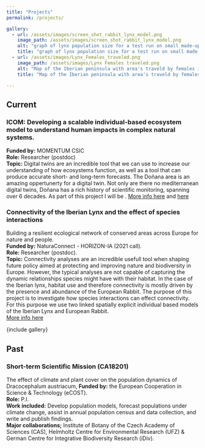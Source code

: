 ```yaml
---
title: "Projects"
permalink: /projects/

gallery:
  - url: /assets/images/screen_shot_rabbit_lynx_model.png
    image_path: /assets/images/screen_shot_rabbit_lynx_model.png
    alt: "graph of lynx population size for a test run on small made-up map"
    title: "graph of lynx population size for a test run on small made-up map"
  - url: /assets/images/Lynx_Females_traveled.png
    image_path: /assets/images/Lynx Females traveled.png
    alt: "Map of the Iberian peninsula with area's traveld by females in one simulation with static breeding habitat"
    title: "Map of the Iberian peninsula with area's traveld by females in one simulation with static breeding habitat"

---
```


## Current

### ICOM: Developing a scalable individual-based ecosystem model to understand human impacts in complex natural systems.  
**Funded by:** MOMENTUM CSIC  
**Role:** Researcher (postdoc)  
**Topic:** Digital twins are an incredible tool that we can use to increase our understanding of how ecosystems function, as well as a tool that can produce accurate short- and long-term forecasts. The Doñana area is an amazing oppertunerty for a digital twin. Not only are there no mediterranean digital twins, Doñana has a rich history of scientific monitoring, spanning over 6 decades. As part of this project I will be   .
[More info here](https://globalchangeeco.com/icom) and [here]()


### Connectivity of the Iberian Lynx and the effect of species interactions 
Building a resilient ecological network of conserved areas across Europe for nature and people.   
**Funded by:** NaturaConnect - HORIZON-IA (2021 call).  
**Role:** Researcher (postdoc).  
**Topic:** Connectivity analyses are an incredible usefull tool when shaping future policy aimed at protecting and improving nature and biodiversity in Europe. However, the typical analyses are not capable of capturing the dynamic relationships species might have with their habitat. In the case of the Iberian lynx, habitat use and therefore connectivity is mostly driven by the presence and abundance of the European Rabbit. The purpose of this project is to investigate how species interactions can effect connectivity. For this purpose we use two linked spatially explicit individual based models of the Iberian Lynx and European Rabbit.   
[More info here](https://naturaconnect.eu/)

{include gallery}  

## Past

### Short-term Scientific Mission (CA18201)
The effect of climate and plant cover on the population dynamics of Dracocephalum austriacum,
**Funded by:** the European Cooperation in Science & Technology (eCOST).  
**Role:** P.I.  
**Work included:** Develop population models, forecast populations under climate change, assist in annual population census and data collection, and write and publish
findings.  
**Major collaborations;** Institute of Botany of the Czech Academy of Sciences (CAS), Helmholtz Centre for Environmental Research (UFZ) & German Centre for Integrative
Biodiversity Research (iDiv).  
